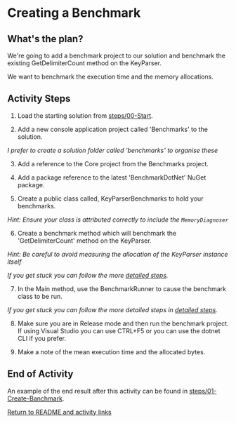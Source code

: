 # Creating a Benchmark

## What's the plan?

We're going to add a benchmark project to our solution and benchmark the existing GetDelimiterCount method on the KeyParser.

We want to benchmark the execution time and the memory allocations.

## Activity Steps

1. Load the starting solution from [steps/00-Start](../steps/00-Start).

2. Add a new console application project called 'Benchmarks' to the solution.

*I prefer to create a solution folder called 'benchmarks' to organise these*

3. Add a reference to the Core project from the Benchmarks project.

4. Add a package reference to the latest 'BenchmarkDotNet' NuGet package.

5. Create a public class called, KeyParserBenchmarks to hold your benchmarks.

*Hint: Ensure your class is attributed correctly to include the `MemoryDiagnoser`*

6. Create a benchmark method which will benchmark the 'GetDelimiterCount' method on the KeyParser.

*Hint: Be careful to avoid measuring the allocation of the KeyParser instance itself*

*If you get stuck you can follow the more [detailed steps](detailed/01-Create-Benchmark.md).*

7. In the Main method, use the BenchmarkRunner to cause the benchmark class to be run.

*If you get stuck you can follow the more detailed steps in [detailed steps](detailed/01-Create-Benchmark.md).*

8. Make sure you are in Release mode and then run the benchmark project. If using Visual Studio you can use CTRL+F5 or you can use the dotnet CLI if you prefer.

9. Make a note of the mean execution time and the allocated bytes.

## End of Activity

An example of the end result after this activity can be found in [steps/01-Create-Banchmark](../steps/01-Create-Benchmark).

[Return to README and activity links](../README.md)